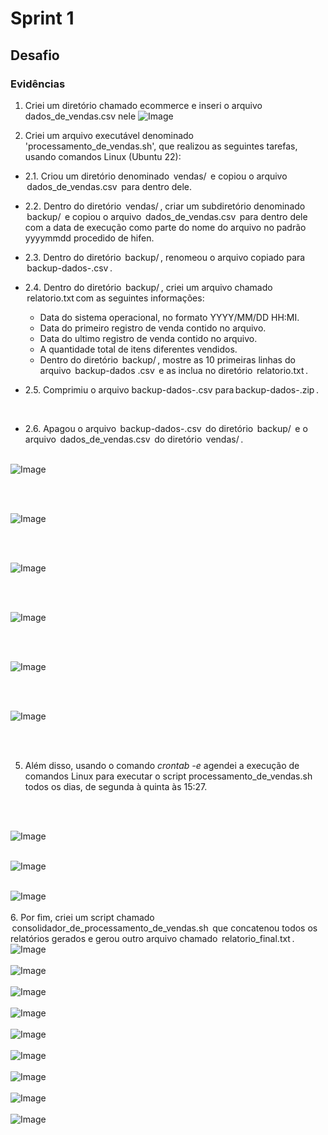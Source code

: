 # Sprint 1


## Desafio 


### Evidências

  

1. Criei um diretório chamado ecommerce e inseri o arquivo dados_de_vendas.csv nele
 ![Image](evidencias/Desafio/01.png)

2. Criei um arquivo executável denominado 'processamento_de_vendas.sh', que realizou as seguintes tarefas, usando comandos Linux (Ubuntu 22):

- 2.1. ⁠Criou um diretório denominado ⁠ vendas/ ⁠ e copiou o arquivo ⁠ dados_de_vendas.csv ⁠ para dentro dele.

- 2.2. ⁠Dentro do diretório ⁠ vendas/ ⁠, criar um subdiretório denominado ⁠ backup/ ⁠ e copiou o arquivo ⁠ dados_de_vendas.csv ⁠ para dentro dele com a data de execução como parte do nome do arquivo no padrão yyyymmdd procedido de hifen. 

- 2.3⁠. ⁠Dentro do diretório ⁠ backup/ ⁠, renomeou o arquivo copiado para ⁠ backup-dados-<yyyymmdd>.csv ⁠. 

- 2.4. ⁠Dentro do diretório ⁠ backup/ ⁠, criei um arquivo chamado ⁠ relatorio.txt ⁠com as seguintes informações:

    - Data do sistema operacional, no formato YYYY/MM/DD HH:MI.
    - ⁠Data do primeiro registro de venda contido no arquivo.
    - ⁠Data do ultimo registro de venda contido no arquivo.
    - ⁠A quantidade total de itens diferentes vendidos.
    - ⁠Dentro do diretório ⁠ backup/ ⁠, mostre as 10 primeiras linhas do arquivo ⁠ backup-dados <yyyymmdd>.csv ⁠ e as inclua no diretório ⁠ relatorio.txt ⁠.
- 2.5.⁠ ⁠Comprimiu o arquivo backup-dados-<yyyymmmdd>.csv para backup-dados-<yyyymmmdd>.zip ⁠.
</br>

- 2.6⁠. ⁠Apagou o arquivo ⁠ backup-dados-<yyyymmdd>.csv ⁠ do diretório ⁠ backup/ ⁠ e o arquivo ⁠ dados_de_vendas.csv ⁠ do diretório ⁠ vendas/ ⁠.
  </br>
  </br>
  
![Image](evidencias/02.png)

  </br>
  </br>
  
![Image](evidencias/03.png)

  </br>
  </br>
  
![Image](evidencias/04.png)

  </br>
  </br>
  
![Image](evidencias/05.png)

  </br>
  </br>
  
![Image](evidencias/06.png)

  </br>
  </br>
  
![Image](evidencias/07.png)

  </br>
  </br>
  
5. Além disso, usando o comando *crontab -e* agendei a execução de comandos Linux para executar o script processamento_de_vendas.sh ⁠ todos os dias, de segunda à quinta às 15:27. 
</br>
</br>

![Image](evidencias/08.png)
</br>
</br>

![Image](evidencias/09.png)
</br>
</br>

![Image](evidencias/10.png)
</br>
</br>
6. Por fim, criei um script chamado ⁠ consolidador_de_processamento_de_vendas.sh ⁠ que concatenou todos os relatórios gerados e gerou outro arquivo chamado ⁠ relatorio_final.txt ⁠.
![Image](evidencias/09.png)
</br>
</br>
![Image](evidencias/10.png)
</br>
</br>
![Image](evidencias/11.png)
</br>
</br>
![Image](evidencias/12.png)
</br>
</br>
![Image](evidencias/13.png)
</br>
</br>
![Image](evidencias/14.png)
</br>
</br>
![Image](evidencias/15.png)
</br>
</br>
![Image](evidencias/16.png)
</br>
</br>
![Image](evidencias/17.png)
</br>
</br>

